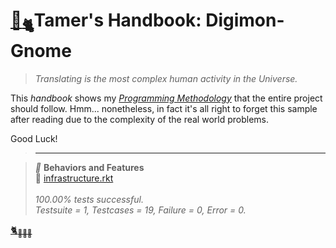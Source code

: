 # [🏡<sub>🐈</sub>](http://digignome.gyoudmon.org)Tamer's Handbook: Digimon-Gnome

> _Translating is the most complex human activity in the Universe._

This _handbook_ shows my _[Programming
Methodology](https://github.com/digital-world/DigiGnome)_ that the
entire project should follow. Hmm... nonetheless, in fact it's all right
to forget this sample after reading due to the complexity of the real
world problems.

Good Luck!

> ---

> _📖_ **Behaviors and
> Features**<br>💚 [infrastructure.rkt](http://digignome.gyoudmon.org/infrastructure.rkt)<br> <br>_100.00%
> tests successful._<br>_Testsuite = 1, Testcases = 19, Failure = 0, Error
> = 0._

[🐈<sub>🐾🐾🐾</sub>](http://digignome.gyoudmon.org)
